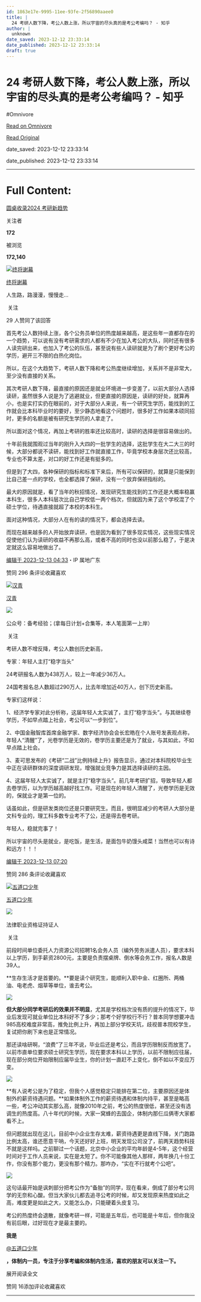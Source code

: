 ```yaml
---
id: 1863e17e-9995-11ee-93fe-2f56890aaee0
title: |
  24 考研人数下降，考公人数上涨，所以宇宙的尽头真的是考公考编吗？ - 知乎
author: |
  unknown
date_saved: 2023-12-12 23:33:14
date_published: 2023-12-12 23:33:14
draft: true
---
```


# 24 考研人数下降，考公人数上涨，所以宇宙的尽头真的是考公考编吗？ - 知乎
#Omnivore

[Read on Omnivore](https://omnivore.app/me/24-18c62619bea)

[Read Original](https://www.zhihu.com/question/631471680/answer/3323949793)

date_saved: 2023-12-12 23:33:14

date_published: 2023-12-12 23:33:14

--- 

# Full Content: 

[圆桌收录2024 考研新趋势](https://www.zhihu.com/roundtable/kaoyanxinqushi)

关注者

**172**

被浏览

**172,140**

[![终将谢幕](https://proxy-prod.omnivore-image-cache.app/0x0,szt9tFwa7aLdE4YQ95x8vvctROfAJKkKjdRFq4rq6SO4/https://pic1.zhimg.com/v2-0a5708eb526b616acfba9ff4f4b38a28_l.jpg?source=2c26e567)](https://www.zhihu.com/people/anzhongguancha-59)

[终将谢幕](https://www.zhihu.com/people/anzhongguancha-59)

人生路，路漫漫，慢慢走...

​ 关注

29 人赞同了该回答

首先考公人数持续上涨，各个公务员单位的热度越来越高，是这些年一直都存在的一个趋势，可以说有没有考研需求的人都有不少在加入考公的大队，同时还有很多人读完研出来，也加入了考公的队伍，甚至说有些人读研就是为了刷个更好考公的学历，避开三不限的白热化岗位。

所以，在这个大趋势下，考研人数下降和考公热度继续增加，关系并不是非常大，至少没有直接的关系。

其次考研人数下降，最直接的原因还是就业环境进一步变差了，以前大部分人选择读研，虽然很多人说是为了逃避就业，但更直接的原因是，读研的好处，就算再小，也是实打实扔在眼前的，对于大部分人来说，有一个研究生学历，能找到的工作就会比本科毕业时的要好，至少静态地看这个问题时，很多好工作如果本硕同招时，更多的名额是被有研究生学历的人拿走了。

所以面对这个情况，再加上考研的胜率还比较高时，读研的选择是很容易做出的。

十年前我就围观过当年的刚升入大四的一批学生的选择，这批学生在大二大三的时候，大部分都说不读研，能找到好工作就直接工作，毕竟学校本身层次还比较高，专业也不算太差，对口的好工作还是有挺多的。

但是到了大四，各种保研的指标和标准下来后，所有可以保研的，就算是只能保到比自己差一点的学校，也全都选择了保研，没有一个放弃保研指标的。

最大的原因就是，看了当年的秋招情况，发现研究生能找到的工作还是大概率稳赢本科生，很多人本科层次比自己学校低一两个档次，但就因为来了这个学校混了个硕士学位，待遇直接就超了本校的本科生。

面对这种情况，大部分人在有的读的情况下，都会选择去读。

而现在越来越多的人开始放弃读研，也是因为看到了很多现实情况，这些现实情况促使他们认为读研的收益不再那么高，或者不高的同时也没以前那么稳了，于是决定就这么容易地做出了。

[编辑于 2023-12-13 04:33](https://www.zhihu.com/question/631471680/answer/3323949793)・IP 属地广东

​赞同 29​​6 条评论​收藏​喜欢

[![汉青](https://proxy-prod.omnivore-image-cache.app/0x0,sksgxYSh56oDntHEnzyPPLeHC3lJFcIfxbClfFwE1Mi8/https://picx.zhimg.com/v2-72104596713a149946e3a3b4063b9b0e_l.jpg?source=1def8aca)](https://www.zhihu.com/people/qi-qi-60-39-93)

[汉青](https://www.zhihu.com/people/qi-qi-60-39-93)

​![](https://proxy-prod.omnivore-image-cache.app/0x0,sEQaOWrSM4sYxMszrQ6lhsM51WgM5AvlqxCkeG6GJZz4/https://pic1.zhimg.com/v2-4812630bc27d642f7cafcd6cdeca3d7a.jpg?source=88ceefae)

公众号：备考经验；(拿每日计划+合集等，本人笔面第一上岸）

​ 关注

考研人数不增反降，考公人数创历史新高，

专家：年轻人主打“稳字当头”

24考研报名人数为438万人，较上一年减少36万人。

24国考报名总人数超过290万人，比去年增加近40万人，创下历史新高。

专家们这样说：

1、经济学专家对此分析称，这届年轻人太实诚了，主打“稳字当头”。与其继续卷学历，不如早点踏上社会，考公可以“一步到位”。

2、中国金融智库首席金融学家、数字经济协会会长宏皓在个人账号发表观点称，年轻人“清醒”了，光卷学历是无效的，卷学历主要还是为了就业，与其如此，不如早点踏上社会。

3、麦可思发布的《考研“二战”比例持续上升》报告显示，通过对本科院校毕业生中正在读研群体的深度调研发现，增强就业竞争力是其选择读研的主因。

4、这届年轻人太实诚了，就是主打“稳字当头”。前几年考研扩招，导致年轻人都去卷学历，以为学历越高越好找工作。可是现在的年轻人清醒了，光卷学历是无效的，保就业才是第一位的。

话虽如此，但是研发类岗位还是只要研究生。而且，很明显减少的考研人大部分是文科专业的，理工科多数专业考不了公，还是得去卷考研。

年轻人，稳就完事了！

所以宇宙的尽头是就业，是吃饭，是生活，是面包牛奶馒头咸菜！当然也可以有诗和远方！！！

[编辑于 2023-12-13 07:20](https://www.zhihu.com/question/631471680/answer/3324158437)

​赞同 28​​6 条评论​收藏​喜欢

[![五道口少年](https://proxy-prod.omnivore-image-cache.app/0x0,s-5KTCi26-CPjYiPkjfwJ16VaCOzFMlzxKhMrKkPfsoQ/https://picx.zhimg.com/v2-a1d4274e3d62d78e08abb3d7bb4d9e1e_l.jpg?source=1def8aca)](https://www.zhihu.com/people/xiao-ming-ai-chi-rou-c)

[五道口少年](https://www.zhihu.com/people/xiao-ming-ai-chi-rou-c)

[​](https://www.zhihu.com/question/48510028)​![](https://proxy-prod.omnivore-image-cache.app/0x0,sRpP1H2oa_TfsDLpATwsIt6ipVLRN7HlUZGTch2Ee4JQ/https://picx.zhimg.com/v2-4812630bc27d642f7cafcd6cdeca3d7a.jpg?source=88ceefae)

法律职业资格证持证人

​ 关注

前段时间单位委托人力资源公司招聘1名会务人员（编外劳务派遣人员），要求本科以上学历，到手薪资2800元，主要是负责摆桌牌、倒水等会务工作，报名人数是39人。

**生存生活才是首要的。**要是读个研究生，能顺利入职中金、红圈所、两桶油、电老虎、烟草等单位，谁去考公。

![](https://proxy-prod.omnivore-image-cache.app/461x351,s8mDS4Mwkt6S04vT1e0i2awCQsYy_cz6GZ3rIVuCxN44/https://pica.zhimg.com/50/v2-aa9572299fc077574988a9561be10a91_720w.jpg?source=1def8aca)

**但大部分同学考研后的效果并不明显**，尤其是学校档次没有质的提升的情况下，毕业后发现可就业单位比本科好不了多少；那考个好学校行不行？普本同学想要冲击985高校难度非常高，推免比例上升，再加上部分学校天坑，歧视普本院校学生，复试把你刷下来也是正常情况。

那还读啥研啊，“浪费”了三年不说，毕业后还是考公，而且学历限制反而放宽了。以前市直单位要求硕士研究生学历，现在要求本科以上学历，以前不限制应往届，现在部分岗位开始限制应届毕业生，你的计划一直赶不上变化，倒不如以不变应万变。

![](https://proxy-prod.omnivore-image-cache.app/703x0,sJ9xCCAqMXexDxHhkd0l9pay9lOxl2gM_GhOx5pRM82A/https://picx.zhimg.com/50/v2-13b9d2a3ec5889da2934206bc0a1cf08_720w.jpg?source=1def8aca)

**有人说考公是为了稳定，但我个人感觉稳定只能排在第二位，主要原因还是体制外的薪资待遇问题。**如果体制外工作的薪资待遇和体制内持平，甚至是略高一些，考公冲动其实那么高，就像2010年之前，考公的热度很低，甚至还没有选调生的热度高。八十年代的时候，大家一窝蜂的去国企，体制内那仨瓜俩枣大家都看不上。

但问题就出现在这儿，目前中小企业生存太难，薪资待遇更是直线下降，关门跑路比例太高，谁还愿意干呐，今天还好好上班，明天发现公司没了，前两天趋势科技不就是这样吗。之前聊过一个话题，北京中小企业的平均年龄是4-5年，这个经营时间对于工作人员来说，实在是太短了。你不可能像其他人那样，两年换几十份工作，你没有那个能力，更没有那个精力。那咋办，“实在不行就考个公吧”。

![](https://proxy-prod.omnivore-image-cache.app/414x0,sMKuSFltJNm5DEDG8Ah02_gXrRWFRwHEgh0LAkyLP1qI/https://pica.zhimg.com/50/v2-7c278e8322690d17c5c03e8cf054e9bd_720w.jpg?source=1def8aca)

这句话最开始是讽刺部分把考公作为“备胎”的同学，现在看来，倒成了部分考公同学的无奈和心酸。但当大家伙儿都去追寻公考的时候，却又发现原来热度如此之高，难度更是如此之大，又能怎么办，只能硬着头皮复习。

考公的热度终会退散，就像考研一样，可能是五年后，也可能是十年后，但你我没有前后眼，过好现在才是最主要的。

**我是** 

[@五道口少年](https://www.zhihu.com/people/602d7424ec18bfeff8ae9a4f2abf5e5a)

**，体制内一员，专注于分享考编和体制内生活，喜欢的朋友可以关注一下。**

展开阅读全文​

​赞同 16​​添加评论​收藏​喜欢

---


